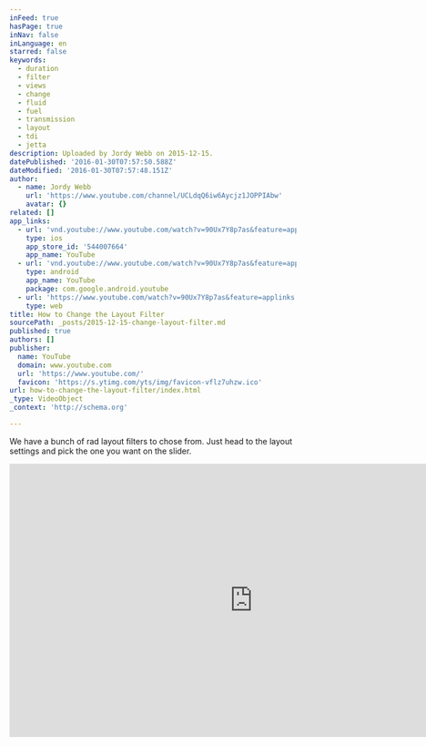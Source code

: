 ```yaml
---
inFeed: true
hasPage: true
inNav: false
inLanguage: en
starred: false
keywords:
  - duration
  - filter
  - views
  - change
  - fluid
  - fuel
  - transmission
  - layout
  - tdi
  - jetta
description: Uploaded by Jordy Webb on 2015-12-15.
datePublished: '2016-01-30T07:57:50.588Z'
dateModified: '2016-01-30T07:57:48.151Z'
author:
  - name: Jordy Webb
    url: 'https://www.youtube.com/channel/UCLdqQ6iw6Aycjz1JOPPIAbw'
    avatar: {}
related: []
app_links:
  - url: 'vnd.youtube://www.youtube.com/watch?v=90Ux7Y8p7as&feature=applinks'
    type: ios
    app_store_id: '544007664'
    app_name: YouTube
  - url: 'vnd.youtube://www.youtube.com/watch?v=90Ux7Y8p7as&feature=applinks'
    type: android
    app_name: YouTube
    package: com.google.android.youtube
  - url: 'https://www.youtube.com/watch?v=90Ux7Y8p7as&feature=applinks'
    type: web
title: How to Change the Layout Filter
sourcePath: _posts/2015-12-15-change-layout-filter.md
published: true
authors: []
publisher:
  name: YouTube
  domain: www.youtube.com
  url: 'https://www.youtube.com/'
  favicon: 'https://s.ytimg.com/yts/img/favicon-vflz7uhzw.ico'
url: how-to-change-the-layout-filter/index.html
_type: VideoObject
_context: 'http://schema.org'

---
```

We have a bunch of rad layout filters to chose from. Just head to the layout settings and pick the one you want on the slider.

<iframe src="https://cdn.embedly.com/widgets/media.html?src=https%3A%2F%2Fwww.youtube.com%2Fembed%2F90Ux7Y8p7as%3Ffeature%3Doembed&amp;url=https%3A%2F%2Fwww.youtube.com%2Fwatch%3Fv%3D90Ux7Y8p7as&amp;image=https%3A%2F%2Fi.ytimg.com%2Fvi%2F90Ux7Y8p7as%2Fhqdefault.jpg&amp;key=b7d04c9b404c499eba89ee7072e1c4f7&amp;type=text%2Fhtml&amp;schema=youtube" width="854" height="480" scrolling="no" frameborder="0" allowfullscreen="allowfullscreen" style=""></iframe>